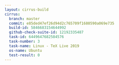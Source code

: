 ```yaml
---
layout: cirrus-build
cirrus:
  branch: master
  commit: e85ded47ef26d94d2c765709f1680590a069e735
  build-id: 5846683154644992
  github-check-suite-id: 12192335487
  task-id: 6449647682584576
  task-number: 3
  task-name: Linux - TeX Live 2019
  os-name: Ubuntu
  test-result: 0
---
```

